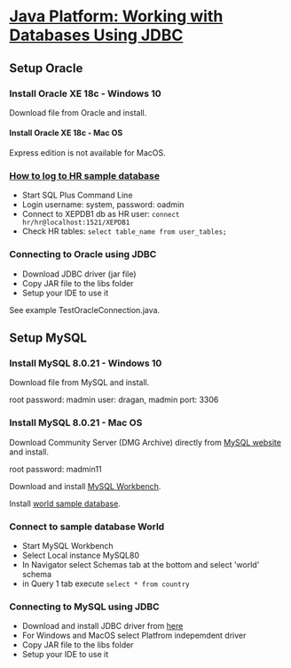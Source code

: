 # [Java Platform: Working with Databases Using JDBC](https://app.pluralsight.com/library/courses/jdbc-java-platform-working-with-databases/table-of-contents)

## Setup Oracle

### Install Oracle XE 18c - Windows 10

Download file from Oracle and install.

#### Install Oracle XE 18c - Mac OS

Express edition is not available for MacOS.

### [How to log to HR sample database](https://www.youtube.com/watch?v=wKvojzCCdBk)

- Start SQL Plus Command Line
- Login username: system, password: oadmin
- Connect to XEPDB1 db as HR user: `connect hr/hr@localhost:1521/XEPDB1`
- Check HR tables: `select table_name from user_tables;`

### Connecting to Oracle using JDBC

- Download JDBC driver (jar file)
- Copy JAR file to the libs folder
- Setup your IDE to use it

See example TestOracleConnection.java.

## Setup MySQL

### Install MySQL 8.0.21 - Windows 10

Download file from MySQL and install.

root password: madmin
user: dragan, madmin
port: 3306

### Install MySQL 8.0.21 - Mac OS

Download Community Server (DMG Archive) directly from [MySQL website](https://dev.mysql.com/downloads/mysql/)
and install.

root password: madmin11

Download and install [MySQL Workbench](https://dev.mysql.com/downloads/workbench/).

Install [world sample database](https://dev.mysql.com/doc/world-setup/en/world-setup-installation.html).

### Connect to sample database World

- Start MySQL Workbench
- Select Local instance MySQL80
- In Navigator select Schemas tab at the bottom and select 'world' schema
- in Query 1 tab execute `select * from country`

### Connecting to MySQL using JDBC

- Download and install JDBC driver from [here](https://dev.mysql.com/downloads/connector/j/)
- For Windows and MacOS select Platfrom indepemdent driver
- Copy JAR file to the libs folder
- Setup your IDE to use it
